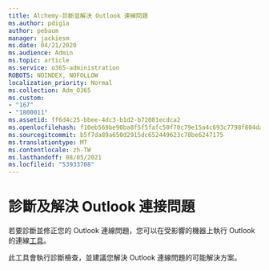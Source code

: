 ```yaml
---
title: Alchemy-診斷並解決 Outlook 連線問題
ms.author: pdigia
author: pebaum
manager: jackiesm
ms.date: 04/21/2020
ms.audience: Admin
ms.topic: article
ms.service: o365-administration
ROBOTS: NOINDEX, NOFOLLOW
localization_priority: Normal
ms.collection: Adm_O365
ms.custom:
- "167"
- "1800011"
ms.assetid: ff6d4c25-bbee-4dc3-b1d2-b72081ecdca2
ms.openlocfilehash: f10eb569be90ba8f5f5fafc50f70c79e15a4c693c7798f804da4206846eccecc
ms.sourcegitcommit: b5f7da89a650d2915dc652449623c78be6247175
ms.translationtype: MT
ms.contentlocale: zh-TW
ms.lasthandoff: 08/05/2021
ms.locfileid: "53933708"
---
```

# <a name="diagnose-and-resolve-outlook-connectivity-issues"></a>診斷及解決 Outlook 連接問題

若要診斷並修正您的 Outlook 連線問題，您可以在受影響的機器上執行 Outlook 的連線[工具](https://aka.ms/SaRA-OutlookDisconnect-Alchemy)。
  
此工具會執行診斷檢查，並建議您解決 Outlook 連線問題的可能解決方案。
  